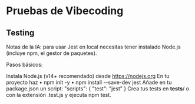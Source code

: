 # Pruebas de Vibecoding


## Testing
Notas de la IA: para usar Jest en local necesitas tener instalado Node.js (incluye npm, el gestor de paquetes).

Pasos básicos:

Instala Node.js (v14+ recomendado) desde https://nodejs.org
En tu proyecto haz
• npm init -y
• npm install --save-dev jest
Añade en tu package.json un script:
"scripts": { "test": "jest" }
Crea tus tests en __tests__/ o con la extensión .test.js y ejecuta npm test.


